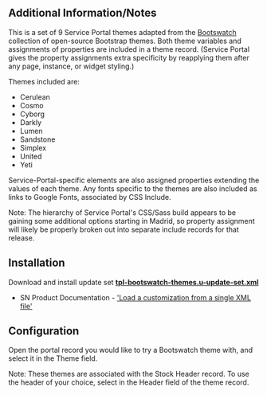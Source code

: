 ## Additional Information/Notes

This is a set of 9 Service Portal themes adapted from the [Bootswatch](https://bootswatch.com/3/) collection of open-source Bootstrap themes. Both theme variables and assignments of properties are included in a theme record. (Service Portal gives the property assignments extra specificity by reapplying them after any page, instance, or widget styling.)

Themes included are:

* Cerulean
* Cosmo
* Cyborg
* Darkly
* Lumen
* Sandstone
* Simplex
* United
* Yeti

Service-Portal-specific elements are also assigned properties extending the values of each theme. Any fonts specific to the themes are also included as links to Google Fonts, associated by CSS Include.

Note: The hierarchy of Service Portal's CSS/Sass build appears to be gaining some additional options starting in Madrid, so property assignment will likely be properly broken out into separate include records for that release.

## Installation

Download and install update set **[tpl-bootswatch-themes.u-update-set.xml](https://github.com/platform-experience/portal-template-library/blob/master/src/tpl-bootswatch-themes/tpl-bootswatch-themes.u-update-set.xml)**

* SN Product Documentation - ['Load a customization from a single XML file'](https://docs.servicenow.com/bundle/kingston-application-development/page/build/system-update-sets/task/t_SaveAnUpdateSetAsAnXMLFile.html)

## Configuration

Open the portal record you would like to try a Bootswatch theme with, and select it in the Theme field.

Note: These themes are associated with the Stock Header record. To use the header of your choice, select in the Header field of the theme record.